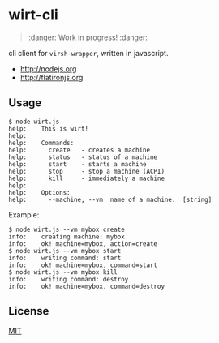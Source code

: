 # wirt-cli


> :danger: Work in progress! :danger:


cli client for `virsh-wrapper`, written in javascript.

- <http://nodejs.org>
- <http://flatironjs.org>

## Usage

```
$ node wirt.js
help:    This is wirt!
help:    
help:    Commands:
help:      create   - creates a machine
help:      status   - status of a machine
help:      start    - starts a machine
help:      stop     - stop a machine (ACPI)
help:      kill     - immediately a machine
help:    
help:    Options:
help:      --machine, --vm  name of a machine.  [string]
```

Example:

```
$ node wirt.js --vm mybox create
info:    creating machine: mybox
info:    ok! machine=mybox, action=create
$ node wirt.js --vm mybox start
info:    writing command: start
info:    ok! machine=mybox, command=start
$ node wirt.js --vm mybox kill
info:    writing command: destroy
info:    ok! machine=mybox, command=destroy
```


## License

[MIT](http://opensource.org/licenses/MIT)